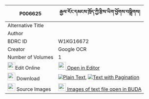 |P006625|རྒྱལ་རོང་དམངས་ཁྲོད་ཀྱི་རྩིས་ཡིག་ཕྱོགས་བསྒྲིགས། 
| --- | --- 
|Alternative Title |
|Author | 
|BDRC ID | W1KG16672
|Creator | Google OCR
|Number of Volumes| 1
|<img width="25" src="https://img.icons8.com/color/25/000000/edit-property.png">Edit Online| [<img width="25" src="https://avatars.githubusercontent.com/u/45091458?s=200&v=4"> Open in Editor](http://editor.openpecha.org/P006625)
|<img width="25" src="https://img.icons8.com/fluent/48/000000/download-2.png"/>  Download | [![](https://img.icons8.com/color/20/000000/txt.png)Plain Text](https://github.com/Openpecha/P006625/releases/download/v1/gyalrong_mangtro_kyi_tsi_yik_c_plain_P006625.zip), [![](https://img.icons8.com/color/20/000000/txt.png)Text with Pagination](https://github.com/Openpecha/P006625/releases/download/v1/gyalrong_mangtro_kyi_tsi_yik_c_pages_P006625.zip)
|<img width="25" src="https://img.icons8.com/plasticine/100/000000/pictures-folder.png"/>  Source Images | [<img width="25" src="https://library.bdrc.io/icons/BUDA-small.svg"> Images of text file open in BUDA](https://library.bdrc.io/show/bdr:W1KG16672)